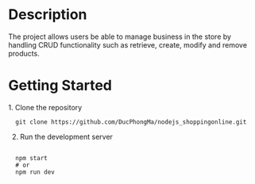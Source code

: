 <h1>Description</h1>
The project allows users be able to manage business in the store by handling CRUD functionality such as retrieve, create, modify and remove products.
<h1>Getting Started</h1>
1. Clone the repository

      git clone https://github.com/DucPhongMa/nodejs_shoppingonline.git

2. Run the development server
<pre>
<code>
  npm start
  # or
  npm run dev
</code>
</pre>
      
